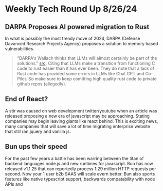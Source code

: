 # Weekly Tech Round Up 8/26/24
## DARPA Proposes AI powered migration to Rust
In what is possibly the most trendy move of 2024, DARPA (Defense Davanced Research Projects Agency)
proposes a solution to memory based vulnerabilities.
> "DARPA's Wallach thinks that LLMs will almost certainly be part of the solutions." [src](https://www.darkreading.com/application-security/darpa-aims-to-ditch-c-code-move-to-rust).
Citing that LLMs make a transition from functioning C code to rust easier than it has ever been.
They do note that a lack of Rust code has provided some errors in LLMs like Chat GPT and Co-Pilot.
So make sure to keep comitting high quality rust code to private github repos (allegedly).

## End of React?
A stir was caused on web development twitter/youtube when an article was released proposing a new era of
javascript may be approaching. Stating companies may begin leaving giants like react behind.
This is exciting news, many companies that will save a lot of time migrating enterprise website that still ran
jquery and vanilla js.


## Bun ups their speed
For the past few years a battle has been warring between the titan of backend languages node.js
and new runtimes for javascript. Bun has now released v1.1.25 that can reportedly process 1.29 million HTTP requests per second.
Now your 1 user b2b SAAS will scale evern better. Bun also sports features like native typescript support,
backwards compatability with node APIs and
